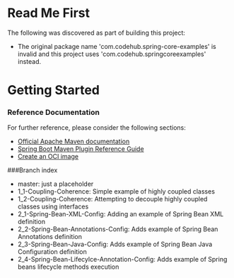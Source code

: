 # Read Me First
The following was discovered as part of building this project:

* The original package name 'com.codehub.spring-core-examples' is invalid and this project uses 'com.codehub.springcoreexamples' instead.

# Getting Started

### Reference Documentation
For further reference, please consider the following sections:

* [Official Apache Maven documentation](https://maven.apache.org/guides/index.html)
* [Spring Boot Maven Plugin Reference Guide](https://docs.spring.io/spring-boot/docs/2.4.0/maven-plugin/reference/html/)
* [Create an OCI image](https://docs.spring.io/spring-boot/docs/2.4.0/maven-plugin/reference/html/#build-image)

###Branch index

* master: just a placeholder
* 1_1-Coupling-Coherence: Simple example of highly coupled classes
* 1_2-Coupling-Coherence: Attempting to decouple highly coupled classes using interfaces
* 2_1-Spring-Bean-XML-Config: Adding an example of Spring Bean XML definition
* 2_2-Spring-Bean-Annotations-Config: Adds example of Spring Bean Annotations definition
* 2_3-Spring-Bean-Java-Config: Adds example of Spring Bean Java Configuration definition
* 2_4-Spring-Bean-Lifecylce-Annotation-Config: Adds example of Spring beans lifecycle methods execution

